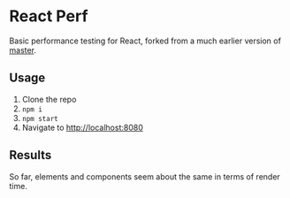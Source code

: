 # React Perf

Basic performance testing for React, forked from
a much earlier version of [master](https://github.com/cooperka/react-simple-boilerplate).

## Usage

1. Clone the repo
2. `npm i`
3. `npm start`
4. Navigate to <http://localhost:8080>

## Results

So far, elements and components seem about the same in terms of render time.
